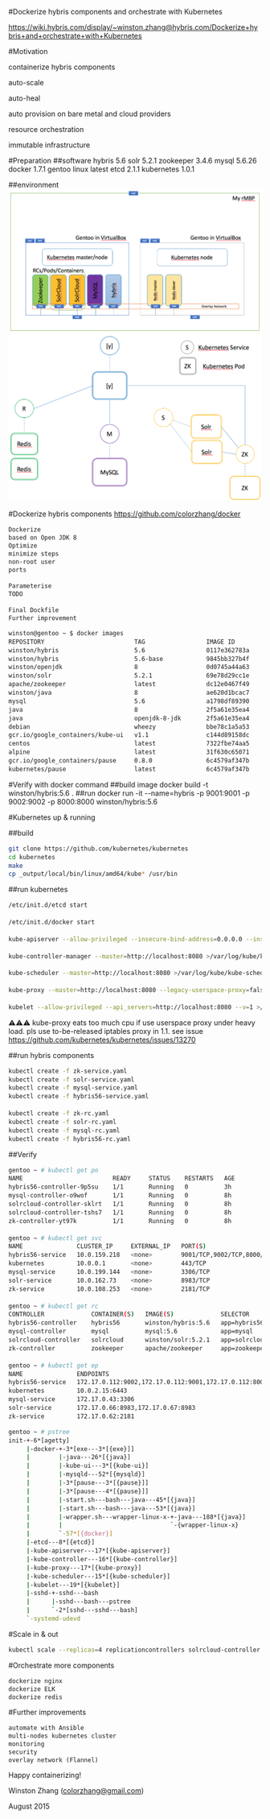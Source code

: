 #Dockerize hybris components and orchestrate with Kubernetes

https://wiki.hybris.com/display/~winston.zhang@hybris.com/Dockerize+hybris+and+orchestrate+with+Kubernetes

#Motivation

containerize hybris components

auto-scale

auto-heal

auto provision on bare metal and cloud providers

resource orchestration

immutable infrastructure


#Preparation
##software
    hybris 5.6
    solr 5.2.1
    zookeeper 3.4.6
    mysql 5.6.26
    docker 1.7.1
    gentoo linux latest
    etcd 2.1.1
    kubernetes 1.0.1

##environment
![deployment](images/deployment.png)
![architecture overview](images/architecture.png)

#Dockerize hybris components
https://github.com/colorzhang/docker

    Dockerize
    based on Open JDK 8
    Optimize
    minimize steps
    non-root user
    ports

    Parameterise
    TODO

    Final Dockfile
    Further improvement

```bash
winston@gentoo ~ $ docker images
REPOSITORY                         TAG                 IMAGE ID            CREATED             VIRTUAL SIZE
winston/hybris                     5.6                 0117e362783a        3 hours ago         5.469 GB
winston/hybris                     5.6-base            9845bb327b4f        3 hours ago         5.001 GB
winston/openjdk                    8                   0d0745a44a63        3 hours ago         186.9 MB
winston/solr                       5.2.1               69e78d29cc1e        8 hours ago         734.5 MB
apache/zookeeper                   latest              dc12e0467f49        8 hours ago         238.7 MB
winston/java                       8                   ae620d1bcac7        11 hours ago        180.5 MB
mysql                              5.6                 a1798df89390        44 hours ago        283.8 MB
java                               8                   2f5a61e35ea4        9 days ago          817.5 MB
java                               openjdk-8-jdk       2f5a61e35ea4        9 days ago          817.5 MB
debian                             wheezy              bbe78c1a5a53        9 days ago          84.95 MB
gcr.io/google_containers/kube-ui   v1.1                c144d89158dc        7 weeks ago         5.83 MB
centos                             latest              7322fbe74aa5        10 weeks ago        172.2 MB
alpine                             latest              31f630c65071        11 weeks ago        5.25 MB
gcr.io/google_containers/pause     0.8.0               6c4579af347b        13 months ago       239.8 kB
kubernetes/pause                   latest              6c4579af347b        13 months ago       239.8 kB
```

#Verify with docker command
##build image
    docker build -t winston/hybris:5.6 .
##run
    docker run -it --name=hybris -p 9001:9001 -p 9002:9002 -p 8000:8000 winston/hybris:5.6
    
#Kubernetes up & running

##build
```bash
git clone https://github.com/kubernetes/kubernetes
cd kubernetes
make
cp _output/local/bin/linux/amd64/kube* /usr/bin
```

##run kubernetes
```bash
/etc/init.d/etcd start

/etc/init.d/docker start

kube-apiserver --allow-privileged --insecure-bind-address=0.0.0.0 --insecure-port=8080 --service-cluster-ip-range=10.0.0.0/16 --etcd_servers=http://localhost:4001 --admission_control=NamespaceLifecycle,LimitRanger,ResourceQuota >/var/log/kube/kube-apiserver.log 2>&1 &

kube-controller-manager --master=http://localhost:8080 >/var/log/kube/kube-controller-manager.log 2>&1 &

kube-scheduler --master=http://localhost:8080 >/var/log/kube/kube-scheduler.log 2>&1 &

kube-proxy --master=http://localhost:8080 --legacy-userspace-proxy=false --v=1 >/var/log/kube/kube-proxy.log 2>&1 &

kubelet --allow-privileged --api_servers=http://localhost:8080 --v=1 >/var/log/kube/kubelet.log 2>&1 &
```
:warning::warning::warning: kube-proxy eats too much cpu if use userspace proxy under heavy load. pls use to-be-released iptables proxy in 1.1. see issue https://github.com/kubernetes/kubernetes/issues/13270 

##run hybris components
```bash
kubectl create -f zk-service.yaml
kubectl create -f solr-service.yaml
kubectl create -f mysql-service.yaml
kubectl create -f hybris56-service.yaml

kubectl create -f zk-rc.yaml
kubectl create -f solr-rc.yaml
kubectl create -f mysql-rc.yaml
kubectl create -f hybris56-rc.yaml
```

##Verify
```bash
gentoo ~ # kubectl get po
NAME                         READY     STATUS    RESTARTS   AGE
hybris56-controller-9p5su    1/1       Running   0          3h
mysql-controller-o9wof       1/1       Running   0          8h
solrcloud-controller-sklrt   1/1       Running   0          8h
solrcloud-controller-tshs7   1/1       Running   0          8h
zk-controller-yt97k          1/1       Running   0          8h

gentoo ~ # kubectl get svc
NAME               CLUSTER_IP     EXTERNAL_IP   PORT(S)                      SELECTOR        AGE
hybris56-service   10.0.159.218   <none>        9001/TCP,9002/TCP,8000/TCP   app=hybris56    23d
kubernetes         10.0.0.1       <none>        443/TCP                      <none>          29d
mysql-service      10.0.199.144   <none>        3306/TCP                     app=mysql       2d
solr-service       10.0.162.73    <none>        8983/TCP                     app=solrcloud   2d
zk-service         10.0.108.253   <none>        2181/TCP                     app=zookeeper   20d

gentoo ~ # kubectl get rc
CONTROLLER             CONTAINER(S)   IMAGE(S)             SELECTOR        REPLICAS   AGE
hybris56-controller    hybris56       winston/hybris:5.6   app=hybris56    1          3h
mysql-controller       mysql          mysql:5.6            app=mysql       1          8h
solrcloud-controller   solrcloud      winston/solr:5.2.1   app=solrcloud   2          8h
zk-controller          zookeeper      apache/zookeeper     app=zookeeper   1          8h

gentoo ~ # kubectl get ep
NAME               ENDPOINTS                                               AGE
hybris56-service   172.17.0.112:9002,172.17.0.112:9001,172.17.0.112:8000   23d
kubernetes         10.0.2.15:6443                                          29d
mysql-service      172.17.0.43:3306                                        2d
solr-service       172.17.0.66:8983,172.17.0.67:8983                       2d
zk-service         172.17.0.62:2181                                        20d
```

```bash
gentoo ~ # pstree 
init-+-6*[agetty]
     |-docker-+-3*[exe---3*[{exe}]]
     |        |-java---26*[{java}]
     |        |-kube-ui---3*[{kube-ui}]
     |        |-mysqld---52*[{mysqld}]
     |        |-3*[pause---3*[{pause}]]
     |        |-3*[pause---4*[{pause}]]
     |        |-start.sh---bash---java---45*[{java}]
     |        |-start.sh---bash---java---53*[{java}]
     |        |-wrapper.sh---wrapper-linux-x-+-java---188*[{java}]
     |        |                              `-{wrapper-linux-x}
     |        `-57*[{docker}]
     |-etcd---8*[{etcd}]
     |-kube-apiserver---17*[{kube-apiserver}]
     |-kube-controller---16*[{kube-controller}]
     |-kube-proxy---17*[{kube-proxy}]
     |-kube-scheduler---15*[{kube-scheduler}]
     |-kubelet---19*[{kubelet}]
     |-sshd-+-sshd---bash
     |      |-sshd---bash---pstree
     |      `-2*[sshd---sshd---bash]
     `-systemd-udevd
```

#Scale in & out
```bash
kubectl scale --replicas=4 replicationcontrollers solrcloud-controller
```

#Orchestrate more components

    dockerize nginx
    dockerize ELK
    dockerize redis

#Further improvements

    automate with Ansible
    multi-nodes kubernetes cluster
    monitoring
    security
    overlay network (Flannel)

Happy containerizing!

Winston Zhang (colorzhang@gmail.com)

August 2015
